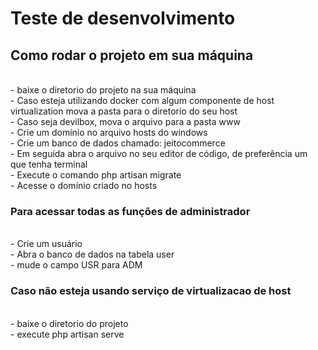 <h1>Teste de desenvolvimento</h1>
<h2> Como rodar o projeto em sua máquina</h2>
<br>
- baixe o diretorio do projeto na sua máquina
<br>
- Caso esteja utilizando docker com algum componente de host virtualization mova a pasta para o diretorio do seu host
<br>
- Caso seja devilbox, mova o arquivo para a pasta www
<br>
- Crie um domínio no arquivo hosts do windows
<br>
- Crie um banco de dados chamado: jeitocommerce
<br>
- Em seguida abra o arquivo no seu editor de código, de preferência um que tenha terminal
<br>
- Execute o comando php artisan migrate
<br>
- Acesse o domínio criado no hosts
<br> 
<h3>Para acessar todas as funções de administrador</h3>
<br>
- Crie um usuário
<br>
- Abra o banco de dados na tabela user
<br>
- mude o campo USR para ADM
<br>
<h3>Caso não esteja usando serviço de virtualizacao de host</h3>
<br>
- baixe o diretorio do projeto
<br>
- execute php artisan serve 
